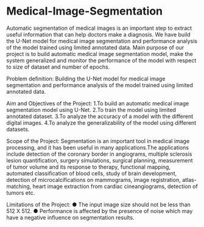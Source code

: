 # Medical-Image-Segmentation
Automatic segmentation of medical images is an important step to extract useful information that can help doctors make a diagnosis.  We have build the U-Net model for medical image segmentation and performance analysis of the model trained using limited annotated data. Main purpose of our project is to build automatic medical image segmentation model, make the system generalized and monitor the performance of the model with respect to size of dataset and number of epochs.

Problem definition: 
Building the U-Net model for medical image segmentation and performance analysis of the model trained using limited annotated data.

Aim and Objectives of the Project: 
1.To build an automatic medical image segmentation model using U-Net.
2.To train the model using limited annotated dataset.
3.To analyze the accuracy of a model with the different digital images.
4.To analyze the generalizability of the model using different datasets.

Scope of the Project: 
Segmentation is an important tool in medical image processing, and it has been useful in many applications.The applications include detection of the coronary border in angiograms, multiple sclerosis lesion quantification, surgery simulations, surgical planning, measurement of tumor volume and its response to therapy, functional mapping, automated classification of blood cells, study of brain development, detection of microcalcifications on mammograms, image registration, atlas-matching, heart image extraction from cardiac cineangiograms, detection of tumors etc.

Limitations of the Project: 
● The input image size should not be less than 512 X 512. 
● Performance is affected by the presence of noise which may have a negative influence on segmentation results.
